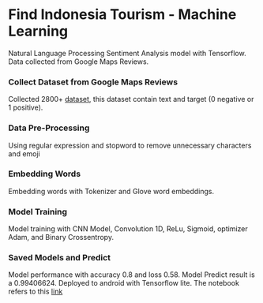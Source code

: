 # **Find Indonesia Tourism - Machine Learning**

Natural Language Processing Sentiment Analysis model with Tensorflow. Data collected from Google Maps Reviews.

### Collect Dataset from Google Maps Reviews
Collected 2800+ [dataset](https://github.com/BangkitCapstoneFIT/ML-findindonesiatourism/blob/main/Book133333.xlsb.csv), this dataset contain text and target (0 negative or 1 positive). 
### Data Pre-Processing
Using regular expression and stopword to remove unnecessary characters and emoji
### Embedding Words
Embedding words with Tokenizer and Glove word embeddings.
### Model Training
Model training with CNN Model, Convolution 1D, ReLu, Sigmoid, optimizer Adam, and Binary Crossentropy.
### Saved Models and Predict
Model performance with accuracy 0.8 and loss 0.58. Model Predict result is a 0.99406624. Deployed to android with Tensorflow lite. The notebook refers to this [link](https://github.com/BangkitCapstoneFIT/ML-findindonesiatourism/blob/main/Analysis_Sentimen_Find_Indonesia_Tourism.ipynb)
